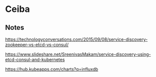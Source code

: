 # Ceiba

## Notes

https://technologyconversations.com/2015/09/08/service-discovery-zookeeper-vs-etcd-vs-consul/

https://www.slideshare.net/SreenivasMakam/service-discovery-using-etcd-consul-and-kubernetes

https://hub.kubeapps.com/charts?q=influxdb
